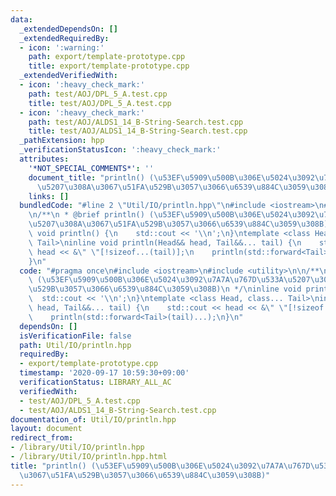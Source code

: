 ```yaml
---
data:
  _extendedDependsOn: []
  _extendedRequiredBy:
  - icon: ':warning:'
    path: export/template-prototype.cpp
    title: export/template-prototype.cpp
  _extendedVerifiedWith:
  - icon: ':heavy_check_mark:'
    path: test/AOJ/DPL_5_A.test.cpp
    title: test/AOJ/DPL_5_A.test.cpp
  - icon: ':heavy_check_mark:'
    path: test/AOJ/ALDS1_14_B-String-Search.test.cpp
    title: test/AOJ/ALDS1_14_B-String-Search.test.cpp
  _pathExtension: hpp
  _verificationStatusIcon: ':heavy_check_mark:'
  attributes:
    '*NOT_SPECIAL_COMMENTS*': ''
    document_title: "println() (\u53EF\u5909\u500B\u306E\u5024\u3092\u7A7A\u767D\u533A\
      \u5207\u308A\u3067\u51FA\u529B\u3057\u3066\u6539\u884C\u3059\u308B)"
    links: []
  bundledCode: "#line 2 \"Util/IO/println.hpp\"\n#include <iostream>\n#include <utility>\n\
    \n/**\n * @brief println() (\u53EF\u5909\u500B\u306E\u5024\u3092\u7A7A\u767D\u533A\
    \u5207\u308A\u3067\u51FA\u529B\u3057\u3066\u6539\u884C\u3059\u308B)\n */\ninline\
    \ void println() {\n    std::cout << '\\n';\n}\ntemplate <class Head, class...\
    \ Tail>\ninline void println(Head&& head, Tail&&... tail) {\n    std::cout <<\
    \ head << &\" \"[!sizeof...(tail)];\n    println(std::forward<Tail>(tail)...);\n\
    }\n"
  code: "#pragma once\n#include <iostream>\n#include <utility>\n\n/**\n * @brief println()\
    \ (\u53EF\u5909\u500B\u306E\u5024\u3092\u7A7A\u767D\u533A\u5207\u308A\u3067\u51FA\
    \u529B\u3057\u3066\u6539\u884C\u3059\u308B)\n */\ninline void println() {\n  \
    \  std::cout << '\\n';\n}\ntemplate <class Head, class... Tail>\ninline void println(Head&&\
    \ head, Tail&&... tail) {\n    std::cout << head << &\" \"[!sizeof...(tail)];\n\
    \    println(std::forward<Tail>(tail)...);\n}\n"
  dependsOn: []
  isVerificationFile: false
  path: Util/IO/println.hpp
  requiredBy:
  - export/template-prototype.cpp
  timestamp: '2020-09-17 10:59:30+09:00'
  verificationStatus: LIBRARY_ALL_AC
  verifiedWith:
  - test/AOJ/DPL_5_A.test.cpp
  - test/AOJ/ALDS1_14_B-String-Search.test.cpp
documentation_of: Util/IO/println.hpp
layout: document
redirect_from:
- /library/Util/IO/println.hpp
- /library/Util/IO/println.hpp.html
title: "println() (\u53EF\u5909\u500B\u306E\u5024\u3092\u7A7A\u767D\u533A\u5207\u308A\
  \u3067\u51FA\u529B\u3057\u3066\u6539\u884C\u3059\u308B)"
---
```

